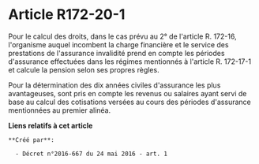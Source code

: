 # Article R172-20-1

Pour le calcul des droits, dans le cas prévu au 2° de l'article R. 172-16, l'organisme auquel incombent la charge financière
et le service des prestations de l'assurance invalidité prend en compte les périodes d'assurance effectuées dans les régimes
mentionnés à l'article R. 172-17-1 et calcule la pension selon ses propres règles.

Pour la détermination des dix années civiles d'assurance les plus avantageuses, sont pris en compte les revenus ou salaires
ayant servi de base au calcul des cotisations versées au cours des périodes d'assurance mentionnées au premier alinéa.

**Liens relatifs à cet article**

	**Créé par**:

	  - Décret n°2016-667 du 24 mai 2016 - art. 1
